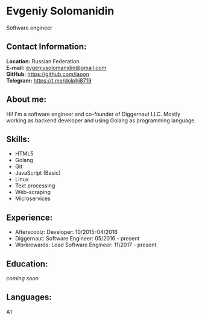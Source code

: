 # Evgeniy Solomanidin

Software engineer

## Contact Information:
**Location:** Russian Federation  
**E-mail:** evgeniysolomanidin@gmail.com  
**GitHub:** https://github.com/iapon  
**Telegram:** https://t.me/dolphi8719

## About me:
Hi! I'm a software engineer and co-founder of Diggernaut LLC. Mostly working as backend developer and using Golang as programming language.

## Skills:
* HTML5
* Golang
* Git
* JavaScript (Basic)
* Linux
* Text processing
* Web-scraping
* Microservices


## Experience:
* Afterscoolz:
    Developer: 10/2015-04/2016
* Diggernaut:
    Software Engineer: 05/2016 - present
* Workrewards:
    Lead Software Engineer: 11\2017 - present
## Education:
*coming soon*

## Languages:
A1